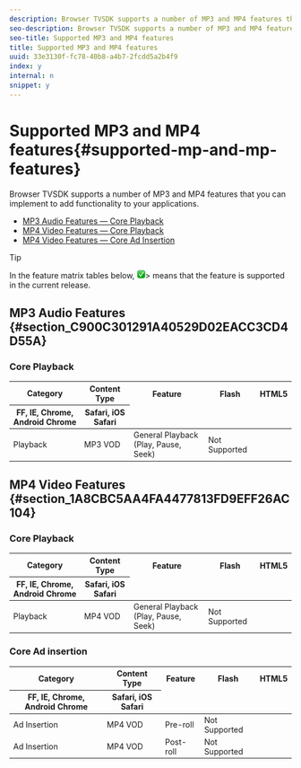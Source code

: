 ```yaml
---
description: Browser TVSDK supports a number of MP3 and MP4 features that you can implement to add functionality to your applications.
seo-description: Browser TVSDK supports a number of MP3 and MP4 features that you can implement to add functionality to your applications.
seo-title: Supported MP3 and MP4 features
title: Supported MP3 and MP4 features
uuid: 33e3130f-fc78-40b8-a4b7-2fcdd5a2b4f9
index: y
internal: n
snippet: y
---
```


# Supported MP3 and MP4 features{#supported-mp-and-mp-features}

Browser TVSDK supports a number of MP3 and MP4 features that you can implement to add functionality to your applications.

* [MP3 Audio Features — Core Playback](../../../browser-tvsdk-2.4/c-psdk-browser-2.4-introduction/new-features/c-psdk-browser-tvsdk-2.4-new-features-a-mp3-mp4.md#table_dy5_ctf_xx) 
* [MP4 Video Features — Core Playback](../../../browser-tvsdk-2.4/c-psdk-browser-2.4-introduction/new-features/c-psdk-browser-tvsdk-2.4-new-features-a-mp3-mp4.md#table_pkt_yyf_xx) 
* [MP4 Video Features — Core Ad Insertion](../../../browser-tvsdk-2.4/c-psdk-browser-2.4-introduction/new-features/c-psdk-browser-tvsdk-2.4-new-features-a-mp3-mp4.md#table_v2v_z1g_xx)

>[!TIP]
>
>In the feature matrix tables below,  ![](assets/supported15.png)>
>means that the feature is supported in the current release.

## MP3 Audio Features {#section_C900C301291A40529D02EACC3CD4D55A}

### Core Playback

<table id="table_dy5_ctf_xx">  
 <thead> 
  <tr> 
   <th morerows="1" class="entry"> Category </th> 
   <th morerows="1" class="entry"> Content Type </th> 
   <th morerows="1" class="entry"> Feature </th> 
   <th morerows="1" class="entry"> Flash </th> 
   <th class="entry" colspan="2"> HTML5 </th> 
  </tr> 
  <tr> 
   <th class="entry"> FF, IE, Chrome, Android Chrome </th> 
   <th class="entry"> Safari, iOS Safari </th> 
  </tr> 
 </thead>
 <tbody> 
  <tr> 
   <td> Playback </td> 
   <td> MP3 VOD </td> 
   <td> General Playback (Play, Pause, Seek) </td> 
   <td> Not Supported </td> 
   <td><img href="assets/supported15.png" id="image_EED0BEBC0B05412AA376B93C87135098" /> </td> 
   <td><img href="assets/supported15.png" id="image_0A4B8BE1152744EFAEA3EF0B1F18F41E" /> </td> 
  </tr> 
 </tbody> 
</table>

## MP4 Video Features {#section_1A8CBC5AA4FA4477813FD9EFF26AC104}

### Core Playback

<table id="table_pkt_yyf_xx">  
 <thead> 
  <tr> 
   <th morerows="1" class="entry"> Category </th> 
   <th morerows="1" class="entry"> Content Type </th> 
   <th morerows="1" class="entry"> Feature </th> 
   <th morerows="1" class="entry"> Flash </th> 
   <th class="entry" colspan="2"> HTML5 </th> 
  </tr> 
  <tr> 
   <th class="entry"> FF, IE, Chrome, Android Chrome </th> 
   <th class="entry"> Safari, iOS Safari </th> 
  </tr> 
 </thead>
 <tbody> 
  <tr> 
   <td> Playback </td> 
   <td> MP4 VOD </td> 
   <td> General Playback (Play, Pause, Seek) </td> 
   <td> Not Supported </td> 
   <td><img href="assets/supported15.png" id="image_6F1026641DE54DB3A735F51903FB069E" /> </td> 
   <td><img href="assets/supported15.png" id="image_0388D4B89F384073BA98753F9170462D" /> </td> 
  </tr> 
 </tbody> 
</table>

### Core Ad insertion

<table id="table_v2v_z1g_xx">  
 <thead> 
  <tr> 
   <th morerows="1" class="entry"> Category </th> 
   <th morerows="1" class="entry"> Content Type </th> 
   <th morerows="1" class="entry"> Feature </th> 
   <th morerows="1" class="entry"> Flash </th> 
   <th class="entry" colspan="2"> HTML5 </th> 
  </tr> 
  <tr> 
   <th class="entry"> FF, IE, Chrome, Android Chrome </th> 
   <th class="entry"> Safari, iOS Safari </th> 
  </tr> 
 </thead>
 <tbody> 
  <tr> 
   <td> Ad Insertion </td> 
   <td> MP4 VOD </td> 
   <td> Pre-roll </td> 
   <td> Not Supported </td> 
   <td><img href="assets/supported15.png" id="image_826687074C57462187B8C1AED24FA0A8" /> </td> 
   <td><img href="assets/supported15.png" id="image_4E22B29C2E5A4B128FE2F1DF605832AA" /> </td> 
  </tr> 
  <tr> 
   <td> Ad Insertion </td> 
   <td> MP4 VOD </td> 
   <td> Post-roll </td> 
   <td> Not Supported </td> 
   <td><img href="assets/supported15.png" id="image_8C889819D67847E0B405E85095B3EDAD" /> </td> 
   <td><img href="assets/supported15.png" id="image_D2F2F41678714D2EA76341249D4544CE" /> </td> 
  </tr> 
 </tbody> 
</table>
